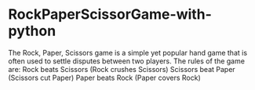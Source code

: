 # RockPaperScissorGame-with-python
The Rock, Paper, Scissors game is a simple yet popular hand game that is often used to settle disputes between two players. The rules of the game are:  Rock beats Scissors (Rock crushes Scissors) Scissors beat Paper (Scissors cut Paper) Paper beats Rock (Paper covers Rock)
